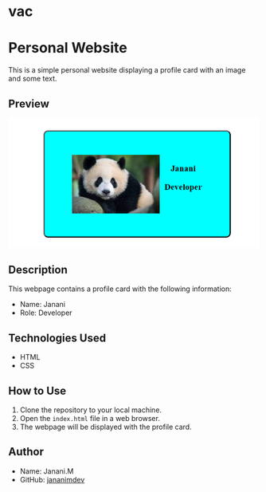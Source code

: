 # vac
# Personal Website

This is a simple personal website displaying a profile card with an image and some text.

## Preview

![Preview](Screenshot.jpg)

## Description

This webpage contains a profile card with the following information:
- Name: Janani
- Role: Developer

## Technologies Used

- HTML
- CSS

## How to Use

1. Clone the repository to your local machine.
2. Open the `index.html` file in a web browser.
3. The webpage will be displayed with the profile card.

## Author

- Name: Janani.M
- GitHub: [jananimdev](https://github.com/Jananimdev/Jananimdev)


